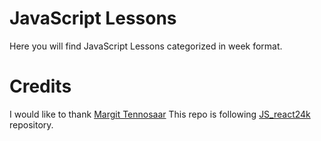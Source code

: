 # JavaScript Lessons

Here you will find JavaScript Lessons categorized in week format.

# Credits

I would like to thank [Margit Tennosaar](https://github.com/margittennosaar) This repo is following [JS_react24k](https://github.com/margittennosaar/JS_react24k) repository.
